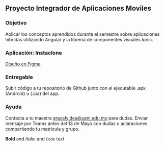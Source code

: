 ## Proyecto Integrador de Aplicaciones Moviles


### Objetivo

Aplicar los conceptos aprendidos durante el semestre sobre aplicaciones híbridas utilizando Angular y la librería de componentes visuales Ionic.


### Aplicación: Instaclone



[Diseño en Figma](https://www.figma.com/file/BV7l4AHwqSINxHf6nARdAm/Instagram?node-id=282%3A3)



### Entregable

Subir código a tu repositorio de Github junto con el ejecutable .apk (Android) o (.ipa) del app.

### Ayuda

Contacta a tu maestra aracely.des@uanl.edu.mx para dudas. Enviar mensaje por Teams antes del 13 de Mayo con dudas o aclaraciones compartiendo tu matrícula y grupo.

**Bold** and _Italic_ and `Code` text
